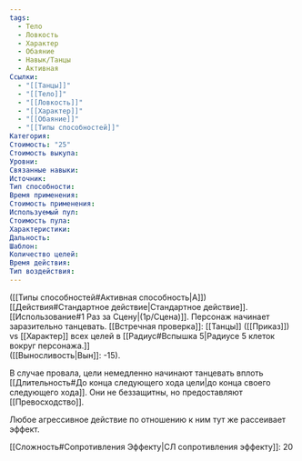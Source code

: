 ```yaml
---
tags:
  - Тело
  - Ловкость
  - Характер
  - Обаяние
  - Навык/Танцы
  - Активная
Ссылки:
  - "[[Танцы]]"
  - "[[Тело]]"
  - "[[Ловкость]]"
  - "[[Характер]]"
  - "[[Обаяние]]"
  - "[[Типы способностей]]"
Категория: 
Стоимость: "25"
Стоимость выкупа:
Уровни:
Связанные навыки:
Источник:
Тип способности:
Время применения:
Стоимость применения:
Используемый пул:
Стоимость пула:
Характеристики:
Дальность:
Шаблон:
Количество целей:
Время действия:
Тип воздействия:
---
```

([[Типы способностей#Активная способность|А]]) [[Действия#Стандартное действие|Стандартное действие]]. [[Использование#1 Раз за Сцену|(1р/Сцена)]]. Персонаж начинает заразительно танцевать. [[Встречная проверка]]: [[Танцы]] ([[Приказ]]) vs [[Характер]] всех целей в [[Радиус#Вспышка 5|Радиусе 5 клеток вокруг персонажа.]]  
([[Выносливость|Вын]]: -15).

В случае провала, цели немедленно начинают танцевать вплоть [[Длительность#До конца следующего хода цели|до конца своего следующего хода]]. Они не беззащитны, но предоставляют [[Превосходство]]. 

Любое агрессивное действие по отношению к ним тут же рассеивает эффект. 

[[Сложность#Cопротивления Эффекту|СЛ сопротивления эффекту]]: 20